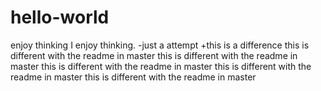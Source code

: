 # hello-world
enjoy thinking
I enjoy thinking.
-just a attempt
+this is a difference
this is different with the readme in master
this is different with the readme in master
this is different with the readme in master
this is different with the readme in master
this is different with the readme in master
